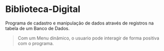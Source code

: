 # Biblioteca-Digital
Programa de cadastro e manipulação de dados através de registros na tabela de um Banco de Dados. 

> Com um Menu dinâmico, o usuario pode interagir de forma positiva com o programa.

